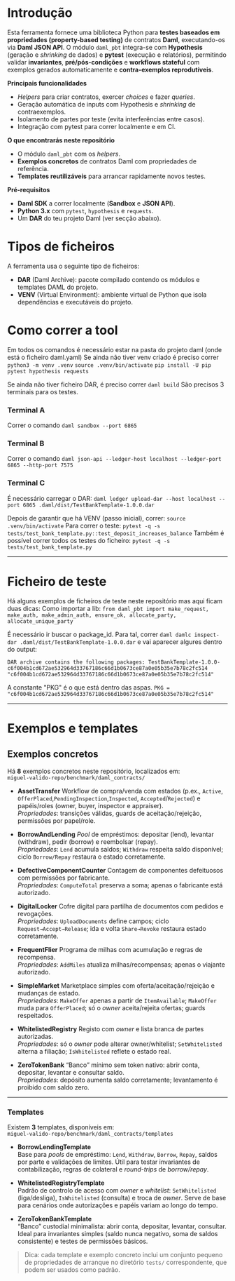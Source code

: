 # Introdução

Esta ferramenta fornece uma biblioteca Python para **testes baseados em propriedades (property-based testing)** de contratos **Daml**, executando-os via **Daml JSON API**. 
O módulo `daml_pbt` integra-se com **Hypothesis** (geração e *shrinking* de dados) e **pytest** (execução e relatórios), 
permitindo validar **invariantes**, **pré/pós-condições** e **workflows stateful** com exemplos gerados automaticamente e **contra-exemplos reprodutíveis**.

**Principais funcionalidades**
- *Helpers* para criar contratos, exercer *choices* e fazer *queries*.
- Geração automática de inputs com Hypothesis e *shrinking* de contraexemplos.
- Isolamento de partes por teste (evita interferências entre casos).
- Integração com pytest para correr localmente e em CI.

**O que encontrarás neste repositório**
- O módulo `daml_pbt` com os *helpers*.
- **Exemplos concretos** de contratos Daml com propriedades de referência.
- **Templates reutilizáveis** para arrancar rapidamente novos testes.

**Pré-requisitos**
- **Daml SDK** a correr localmente (**Sandbox** e **JSON API**).
- **Python 3.x** com `pytest`, `hypothesis` e `requests`.
- Um **DAR** do teu projeto Daml (ver secção abaixo).

# Tipos de ficheiros
A ferramenta usa o seguinte tipo de ficheiros:
- **DAR** (Daml Archive): pacote compilado contendo os módulos e templates DAML do projeto.
- **VENV** (Virtual Environment): ambiente virtual de Python que isola dependências e executáveis do projeto.

# Como correr a tool
Em todos os comandos é necessário estar na pasta do projeto daml (onde está o ficheiro daml.yaml)
Se ainda não tiver venv criado é preciso correr
```python3 -m venv .venv```
```source .venv/bin/activate```
```pip install -U pip pytest hypothesis requests```

Se ainda não tiver ficheiro DAR, é preciso correr
```daml build```
São precisos 3 terminais para os testes.

### Terminal A
Correr o comando
 ```daml sandbox --port 6865```

### Terminal B
Correr o comando
```daml json-api --ledger-host localhost --ledger-port 6865 --http-port 7575```

### Terminal C
É necessário carregar o DAR:
```daml ledger upload-dar --host localhost --port 6865 .daml/dist/TestBankTemplate-1.0.0.dar```

Depois de garantir que há VENV (passo inicial), correr:
 ```source .venv/bin/activate```
 Para correr o teste:
```pytest -q -s tests/test_bank_template.py::test_deposit_increases_balance```
Também é possível correr todos os testes do ficheiro:
```pytest -q -s tests/test_bank_template.py```

---------------------------------------------------------------------------------------------------------
# Ficheiro de teste
Há alguns exemplos de ficheiros de teste neste repositório mas aqui ficam duas dicas:
Como importar a lib:
```from daml_pbt import make_request, make_auth, make_admin_auth, ensure_ok, allocate_party, allocate_unique_party```

É necessário ir buscar o package_id. Para tal, correr 
 ```daml damlc inspect-dar .daml/dist/TestBankTemplate-1.0.0.dar```
e vai aparecer algures dentro do output:

```DAR archive contains the following packages: TestBankTemplate-1.0.0-c6f004b1cd672ae532964d33767186c66d1b0673ce87a0e05b35e7b78c2fc514 "c6f004b1cd672ae532964d33767186c66d1b0673ce87a0e05b35e7b78c2fc514"```

A constante "PKG" é o que está dentro das aspas.
```PKG = "c6f004b1cd672ae532964d33767186c66d1b0673ce87a0e05b35e7b78c2fc514"```

---------------------------------------------------------------------------------------------------------
# Exemplos e templates

## Exemplos concretos
Há **8** exemplos concretos neste repositório, localizados em:  
`miguel-valido-repo/benchmark/daml_contracts/`

- **AssetTransfer**
  Workflow de compra/venda com estados (p.ex., `Active`, `OfferPlaced`,`PendingInspection`,`Inspected`, `Accepted`/`Rejected`) e papéis/roles (owner, buyer, inspector e appraiser).  
  *Propriedades*: transições válidas, guards de aceitação/rejeição, permissões
  por papel/role.

- **BorrowAndLending**
  *Pool* de empréstimos: depositar (lend), levantar (withdraw), pedir (borrow) e
  reembolsar (repay).  
  *Propriedades*: `Lend` acumula saldos; `Withdraw` respeita saldo disponível;
  ciclo `Borrow/Repay` restaura o estado corretamente.

- **DefectiveComponentCounter** 
  Contagem de componentes defeituosos com permissões por fabricante.  
  *Propriedades*: `ComputeTotal` preserva a soma; apenas o fabricante está autorizado.

- **DigitalLocker** 
  Cofre digital para partilha de documentos com pedidos e revogações.  
  *Propriedades*: `UploadDocuments` define campos; ciclo `Request→Accept→Release`; ida e volta `Share→Revoke` restaura estado corretamente.

- **FrequentFlier**
  Programa de milhas com acumulação e regras de recompensa.  
  *Propriedades*: `AddMiles` atualiza milhas/recompensas; apenas o viajante autorizado.

- **SimpleMarket**
  Marketplace simples com oferta/aceitação/rejeição e mudanças de estado.  
  *Propriedades*: `MakeOffer` apenas a partir de `ItemAvailable`; `MakeOffer` muda para `OfferPlaced`; só o *owner* aceita/rejeita ofertas; guards respeitados.

- **WhitelistedRegistry**
  Registo com *owner* e lista branca de partes autorizadas.  
  *Propriedades*: só o *owner* pode alterar owner/whitelist; `SetWhitelisted` alterna a filiação; `IsWhitelisted` reflete o estado real.

- **ZeroTokenBank** 
  “Banco” mínimo sem token nativo: abrir conta, depositar, levantar e consultar saldo.  
  *Propriedades*: depósito aumenta saldo corretamente; levantamento é proibido com saldo zero.

---

### Templates
Existem **3** templates, disponíveis em:  
`miguel-valido-repo/benchmark/daml_contracts/templates`

- **BorrowLendingTemplate**  
  Base para *pools* de empréstimo: `Lend`, `Withdraw`, `Borrow`, `Repay`, saldos por parte e validações de limites. Útil para testar invariantes de contabilização, regras de colateral e *round-trips* de *borrow/repay*.

- **WhitelistedRegistryTemplate**  
  Padrão de controlo de acesso com *owner* e *whitelist*: `SetWhitelisted` (liga/desliga), `IsWhitelisted` (consulta) e troca de *owner*. Serve de base para cenários onde autorizações e papéis variam ao longo do tempo.

- **ZeroTokenBankTemplate**  
  “Banco” custodial minimalista: abrir conta, depositar, levantar, consultar. Ideal para invariantes simples (saldo nunca negativo, soma de saldos consistente) e testes de permissões básicos.

> Dica: cada template e exemplo concreto inclui um conjunto pequeno de propriedades de arranque
> no diretório `tests/` correspondente, que podem ser usados como padrão.

